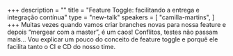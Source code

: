 +++
description = ""
title = "Feature Toggle: facilitando a entrega e integração contínua"
type = "new-talk"
speakers = [
        "camilla-martins",
]
+++
Muitas vezes quando vamos criar branches novas para nossa feature e depois “mergear com a master”, é um caos! Conflitos, testes não passam mais… Vou explicar um pouco do conceito de feature toggle e porquê ele facilita tanto o CI e CD do nosso time.